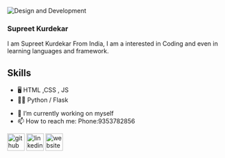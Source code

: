 
![Design and Development](https://github.com/TheSupreet/TheSupreet/assets/119513422/e017bf56-231b-4d90-89ea-d75e453c5782)

### Supreet Kurdekar
I am Supreet Kurdekar From India, I am a interested in Coding and even in learning languages and framework.
## Skills
* 🖥️  HTML ,CSS , JS
* 🧑‍💻 Python / Flask
- 🔭 I’m currently working on myself 
- 📫 How to reach me: Phone:9353782856 


[<img src='https://cdn.jsdelivr.net/npm/simple-icons@3.0.1/icons/github.svg' alt='github' height='40'>](https://github.com/TheSupreet) 
[<img src='https://cdn.jsdelivr.net/npm/simple-icons@3.0.1/icons/linkedin.svg' alt='linkedin' height='40'>](https://www.linkedin.com/in/supreet-kurdekar/)  [<img src='https://cdn.jsdelivr.net/npm/simple-icons@3.0.1/icons/icloud.svg' alt='website' height='40'>](https://github.com/TheSupreet/Portfolio)  

